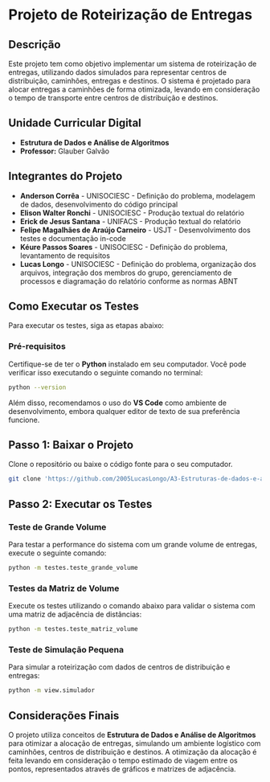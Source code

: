 # Projeto de Roteirização de Entregas

## Descrição

Este projeto tem como objetivo implementar um sistema de roteirização de entregas, utilizando dados simulados para representar centros de distribuição, caminhões, entregas e destinos. O sistema é projetado para alocar entregas a caminhões de forma otimizada, levando em consideração o tempo de transporte entre centros de distribuição e destinos.

## Unidade Curricular Digital

- **Estrutura de Dados e Análise de Algoritmos**
- **Professor:** Glauber Galvão

## Integrantes do Projeto

- **Anderson Corrêa** - UNISOCIESC - Definição do problema, modelagem de dados, desenvolvimento do código principal
- **Elison Walter Ronchi** - UNISOCIESC - Produção textual do relatório
- **Erick de Jesus Santana** - UNIFACS - Produção textual do relatório
- **Felipe Magalhães de Araújo Carneiro** - USJT - Desenvolvimento dos testes e documentação in-code
- **Kéure Passos Soares** - UNISOCIESC - Definição do problema, levantamento de requisitos
- **Lucas Longo** - UNISOCIESC - Definição do problema, organização dos arquivos, integração dos membros do grupo, gerenciamento de processos e diagramação do relatório conforme as normas ABNT

## Como Executar os Testes

Para executar os testes, siga as etapas abaixo:

### Pré-requisitos

Certifique-se de ter o **Python** instalado em seu computador. Você pode verificar isso executando o seguinte comando no terminal:

```bash
python --version
```

Além disso, recomendamos o uso do **VS Code** como ambiente de desenvolvimento, embora qualquer editor de texto de sua preferência funcione.

## Passo 1: Baixar o Projeto

Clone o repositório ou baixe o código fonte para o seu computador.

```bash
git clone 'https://github.com/2005LucasLongo/A3-Estruturas-de-dados-e-analise-de-algoritmos'
```

## Passo 2: Executar os Testes

### Teste de Grande Volume

Para testar a performance do sistema com um grande volume de entregas, execute o seguinte comando:

```bash
python -m testes.teste_grande_volume
```

### Testes da Matriz de Volume

Execute os testes utilizando o comando abaixo para validar o sistema com uma matriz de adjacência de distâncias:

```bash
python -m testes.teste_matriz_volume
```

### Teste de Simulação Pequena

Para simular a roteirização com dados de centros de distribuição e entregas:

```bash
python -m view.simulador
```

## Considerações Finais

O projeto utiliza conceitos de **Estrutura de Dados e Análise de Algoritmos** para otimizar a alocação de entregas, simulando um ambiente logístico com caminhões, centros de distribuição e destinos. A otimização da alocação é feita levando em consideração o tempo estimado de viagem entre os pontos, representados através de gráficos e matrizes de adjacência.

